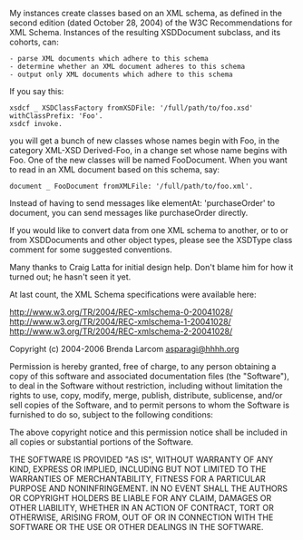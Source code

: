 My instances create classes based on an XML schema, as defined in the second edition (dated October 28, 2004) of the W3C Recommendations for XML Schema.  Instances of the resulting XSDDocument subclass, and its cohorts, can:

	- parse XML documents which adhere to this schema
	- determine whether an XML document adheres to this schema
	- output only XML documents which adhere to this schema

If you say this:

	xsdcf _ XSDClassFactory fromXSDFile: '/full/path/to/foo.xsd' withClassPrefix: 'Foo'.
	xsdcf invoke.
	
you will get a bunch of new classes whose names begin with Foo, in the category XML-XSD Derived-Foo, in a change set whose name begins with Foo.  One of the new classes will be named FooDocument.  When you want to read in an XML document based on this schema, say:

	document _ FooDocument fromXMLFile: '/full/path/to/foo.xml'.

Instead of having to send messages like elementAt: 'purchaseOrder' to document, you can send messages like purchaseOrder directly.

If you would like to convert data from one XML schema to another, or to or from XSDDocuments and other object types, please see the XSDType class comment for some suggested conventions.
	
Many thanks to Craig Latta for initial design help.  Don't blame him for how it turned out; he hasn't seen it yet.

At last count, the XML Schema specifications were available here:

http://www.w3.org/TR/2004/REC-xmlschema-0-20041028/
http://www.w3.org/TR/2004/REC-xmlschema-1-20041028/
http://www.w3.org/TR/2004/REC-xmlschema-2-20041028/

Copyright (c) 2004-2006 Brenda Larcom <asparagi@hhhh.org>

Permission is hereby granted, free of charge, to any person obtaining a copy of this software and associated documentation files (the "Software"), to deal in the Software without restriction, including without limitation the rights to use, copy, modify, merge, publish, distribute, sublicense, and/or sell copies of the Software, and to permit persons to whom the Software is furnished to do so, subject to the following conditions:

The above copyright notice and this permission notice shall be included in all copies or substantial portions of the Software.

THE SOFTWARE IS PROVIDED "AS IS", WITHOUT WARRANTY OF ANY KIND, EXPRESS OR IMPLIED, INCLUDING BUT NOT LIMITED TO THE WARRANTIES OF MERCHANTABILITY, FITNESS FOR A PARTICULAR PURPOSE AND NONINFRINGEMENT. IN NO EVENT SHALL THE AUTHORS OR COPYRIGHT HOLDERS BE LIABLE FOR ANY CLAIM, DAMAGES OR OTHER LIABILITY, WHETHER IN AN ACTION OF CONTRACT, TORT OR OTHERWISE, ARISING FROM, OUT OF OR IN CONNECTION WITH THE SOFTWARE OR THE USE OR OTHER DEALINGS IN THE SOFTWARE.
